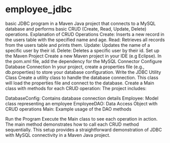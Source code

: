 # employee_jdbc
basic JDBC program in a Maven Java project that connects to a MySQL database and performs basic CRUD (Create, Read, Update, Delete) operations.
Explanation of CRUD Operations
Create: Inserts a new record in the users table with the specified name and age.
Read: Retrieves all records from the users table and prints them.
Update: Updates the name of a specific user by their id.
Delete: Deletes a specific user by their id.
Set up the Maven Project
Create a new Maven project in your IDE (e.g Eclipse).
In the pom.xml file, add the dependency for the MySQL Connector
Configure Database Connection
In your project, create a properties file (e.g., db.properties) to store your database configuration.
 Write the JDBC Utility Class
Create a utility class to handle the database connection. This class will load the properties file and connect to the database.
Create a Main class with methods for each CRUD operation:
The project includes:

DatabaseConfig: Contains database connection details
Employee: Model class representing an employee
EmployeeDAO: Data Access Object with CRUD operations
Main: Example usage of the DAO methods

 Run the Program
Execute the Main class to see each operation in action. The main method demonstrates how to call each CRUD method sequentially. This setup provides a straightforward demonstration of JDBC with MySQL connectivity in a Maven Java project.
